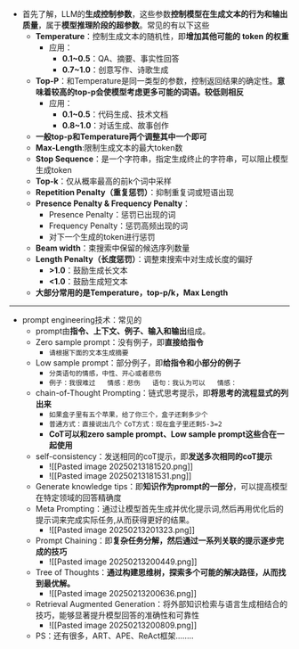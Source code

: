 -  首先了解，LLM的**生成控制参数**，这些参数**控制模型在生成文本的行为和输出质量**，属于**模型推理阶段的超参数**。常见的有以下这些
	- **Temperature**：控制生成文本的随机性，即**增加其他可能的 token 的权重**
		- 应用：
			- **0.1~0.5**：QA、摘要、事实性回答
			- **0.7~1.0**：创意写作、诗歌生成
	- **Top-P**：和Temperature是同一类型的参数，控制返回结果的确定性。**意味着较高的top-p会使模型考虑更多可能的词语。较低则相反**
		- 应用：
			- **0.1~0.5**：代码生成、技术文档
			- **0.8~1.0**：对话生成、故事创作
	- **一般top-p和Temperature两个调整其中一个即可**
	- **Max-Length**:限制生成文本的最大token数
	- **Stop Sequence**：是一个字符串，指定生成终止的字符串，可以阻止模型生成token
	- **Top-k**：仅从概率最高的前k个词中采样
	- **Repetition Penalty（重复惩罚）**：抑制重复词或短语出现
	- **Presence Penalty & Frequency Penalty**：
		- Presence Penalty：惩罚已出现的词
		- Frequency Penalty：惩罚高频出现的词
		- 对下一个生成的token进行惩罚
	- **Beam width**：束搜索中保留的候选序列数量
	- **Length Penalty（长度惩罚）**：调整束搜索中对生成长度的偏好
		- **>1.0**：鼓励生成长文本
		- **<1.0**：鼓励生成短文本
	- **大部分常用的是Temperature，top-p/k，Max Length**
---
- prompt engineering技术：常见的
	- prompt由**指令、上下文、例子、输入和输出**组成。
	- Zero sample prompt：没有例子，即**直接给指令**
		- `请根据下面的文本生成摘要`
	- Low sample prompt：部分例子，即**给指令和小部分的例子**
		- `分类语句的情感，中性、开心或者悲伤`
		- `例子：我很难过   情感：悲伤   语句：我认为可以   情感：`
	- chain-of-Thought Prompting：链式思考提示，即**将思考的流程显式的列出来**
		- `如果盒子里有五个苹果，给了你三个，盒子还剩多少个`
		- `普通方式：直接说出几个`   `CoT方式：现在盒子里还剩5-3=2` 
		- **CoT可以和zero sample prompt、Low sample prompt这些合在一起使用**
	- self-consistency：发送相同的coT提示，即**发送多次相同的coT提示**
		- ![[Pasted image 20250213181520.png]]
		- ![[Pasted image 20250213181531.png]]
	- Generate knowledge tips：即**知识作为prompt的一部分**，可以提高模型在特定领域的回答精确度
	- Meta Prompting：通过让模型首先生成并优化提示词,然后再用优化后的提示词来完成实际任务,从而获得更好的结果。
		- ![[Pasted image 20250213201323.png]]
	- Prompt Chaining：即**复杂任务分解，然后通过一系列关联的提示逐步完成的技巧**
		- ![[Pasted image 20250213200449.png]]
	- Tree of Thoughts：**通过构建思维树，探索多个可能的解决路径，从而找到最优解。**
		- ![[Pasted image 20250213200636.png]]
	- Retrieval Augmented Generation：将外部知识检索与语言生成相结合的技巧，能够显著提升模型回答的准确性和可靠性
		- ![[Pasted image 20250213200809.png]]
	- PS：还有很多，ART、APE、ReAct框架........